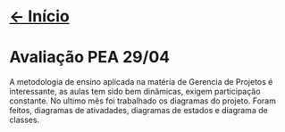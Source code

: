 # [<- Início]($root$/../../README.md)

# Avaliação PEA 29/04

A metodologia de ensino aplicada na matéria de Gerencia de Projetos é interessante, as aulas tem sido bem dinâmicas, exigem participação constante. No ultimo mês foi trabalhado os diagramas do projeto. Foram feitos, diagramas de ativadades, diagramas de estados e diagrama de classes.